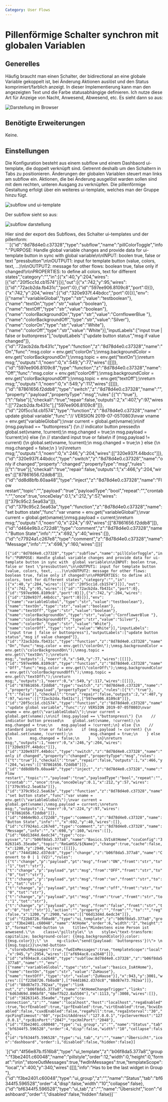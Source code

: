 ```yaml
---
Category: User Flows
---
```


# Pillenförmige Schalter synchron mit globalen Variablen

## Generelles
Häufig braucht man einen Schalter, der bidirectional an eine globale Variable gekoppelt ist, bei Änderung Aktionen auslöst und den Status komprimiert/farblich anzeigt. In dieser Implementierung kann man den angezeigten Text und die Farbe statusabhängige definieren. Ich nutze diese Art für Anzeige von Nacht, Anwesend, Abwesend, etc. Es sieht dann so aus: 

![Darstellung im Browser](https://user-images.githubusercontent.com/17273119/60909649-11853680-a27f-11e9-9105-a00fd1fa5adc.png)

## Benötigte Erweiterungen
Keine.

## Einstellungen
Die Konfiguration besteht aus einem subflow und einem Dashbaord ui-template, die doppelt verknüpft sind. Getrennt deshalb um den Schaltern in Tabs zu positionieren. Änderungen der globalen Variablen steuert man links am subflow ein. Aktionen, die bei Änderung ausgelöst warden sollen sind mit dem rechten, unteren Ausgang zu verknüpfen. 
Die pillenförmige Gestaltung erfolgt über ein weiteres ui-template, welches man der Gruppe hinzu fügt.

![subflow und ui-template](https://user-images.githubusercontent.com/17273119/60909856-98d2aa00-a27f-11e9-941b-ce520d7bf03f.png)

Der subflow sieht so aus: 

![subflow darstellung](https://user-images.githubusercontent.com/17273119/60910199-62495f00-a280-11e9-9094-6190977925c6.png)

Hier sind der export des Subflows, des Schalter ui-templates und der pillenform: 
```[{"id":"8d78d4e0.c37328","type":"subflow","name":"pillColorToggle","info":"PURPOSE: Handle global variable changes and provide data for ui-template button in sync with  global variable\n\nINPUT: boolen true, false or text \"pressbutton\"\n\nOUTPUT1: input for template button (value, colors, text, ...)\n\nOUTPUT2: message for other flows: boolean true, false only if changed!\n\nPROPERTIES: to define all colors, text for different states","category":"","in":[{"x":40,"y":204,"wires":[{"id":"20f5cc1d.cb1574"}]}],"out":[{"x":742,"y":95,"wires":[{"id":"72acb2da.fb431c","port":0},{"id":"597ee906.8109c8","port":0}]},{"x":742,"y":204,"wires":[{"id":"320e937f.44bdcc","port":0}]}],"env":[{"name":"variableGlobal","type":"str","value":"testboolean"},{"name":"textOn","type":"str","value":"boolean"},{"name":"textOff","type":"str","value":"boolean"},{"name":"colorBackgroundOn","type":"str","value":"CornflowerBlue "},{"name":"colorBackgroundOff","type":"str","value":"Silver"},{"name":"colorOn","type":"str","value":"White"},{"name":"colorOff","type":"str","value":"White"}],"inputLabels":["input true | false or buttonpress"],"outputLabels":["update button status","msg if value changed"]},{"id":"72acb2da.fb431c","type":"function","z":"8d78d4e0.c37328","name":"On","func":"msg.color = env.get(\"colorOn\");\nmsg.backgroundColor = env.get(\"colorBackgroundOn\");\nmsg.topic = env.get(\"textOn\");\nreturn msg;","outputs":1,"noerr":0,"x":549,"y":77,"wires":[[]]},{"id":"597ee906.8109c8","type":"function","z":"8d78d4e0.c37328","name":"Off","func":"msg.color = env.get(\"colorOff\");\nmsg.backgroundColor = env.get(\"colorBackgroundOff\");\nmsg.topic = env.get(\"textOff\");\nreturn msg;","outputs":1,"noerr":0,"x":549,"y":117,"wires":[[]]},{"id":"87861656.f2ddb8","type":"switch","z":"8d78d4e0.c37328","name":"","property":"payload","propertyType":"msg","rules":[{"t":"true"},{"t":"false"}],"checkall":"true","repair":false,"outputs":2,"x":407,"y":97,"wires":[["72acb2da.fb431c"],["597ee906.8109c8"]]},{"id":"20f5cc1d.cb1574","type":"function","z":"8d78d4e0.c37328","name":"update global variable","func":"// VERSION 2019-07-05T0803\nvar vname = env.get(\"variableGlobal\");\nvar current = global.get(vname);\n\nif (msg.payload == \"buttonpress\") {\n    // indicator button pressed\n    global.set(vname, !current);\n    msg.changed = true;\n    msg.payload = !current;\n} else {\n    // standard input true or false\n    if (msg.payload != current) {\n        global.set(vname, !current);\n        msg.changed = true;\n    } else {\n        msg.changed = false;\n    }   \n}\nreturn msg;","outputs":1,"noerr":0,"x":246,"y":204,"wires":[["320e937f.44bdcc"]]},{"id":"320e937f.44bdcc","type":"switch","z":"8d78d4e0.c37328","name":"only if changed","property":"changed","propertyType":"msg","rules":[{"t":"true"}],"checkall":"true","repair":false,"outputs":1,"x":466,"y":204,"wires":[["87861656.f2ddb8"]]},{"id":"dd8d8bfb.60aa48","type":"inject","z":"8d78d4e0.c37328","name":"Flow restart","topic":"","payload":"true","payloadType":"bool","repeat":"","crontab":"","once":true,"onceDelay":0.1,"x":212,"y":57,"wires":[["379c95c2.5ea63a"]]},{"id":"379c95c2.5ea63a","type":"function","z":"8d78d4e0.c37328","name":"set button state","func":"var vname = env.get(\"variableGlobal\");\nvar current = global.get(vname);\nmsg.payload = current;\nreturn msg;","outputs":1,"noerr":0,"x":224,"y":97,"wires":[["87861656.f2ddb8"]]},{"id":"d464e9b3.c722d8","type":"comment","z":"8d78d4e0.c37328","name":"Button State","info":"","x":692,"y":40,"wires":[]},{"id":"c77924a1.c267e8","type":"comment","z":"8d78d4e0.c37328","name":"Message","info":"","x":698,"y":160,"wires":[]}]`

`[{"id":"8d78d4e0.c37328","type":"subflow","name":"pillColorToggle","info":"PURPOSE: Handle global variable changes and provide data for ui-template button in sync with  global variable\n\nINPUT: boolen true, false or text \"pressbutton\"\n\nOUTPUT1: input for template button (value, colors, text, ...)\n\nOUTPUT2: message for other flows: boolean true, false only if changed!\n\nPROPERTIES: to define all colors, text for different states","category":"","in":[{"x":40,"y":204,"wires":[{"id":"20f5cc1d.cb1574"}]}],"out":[{"x":742,"y":95,"wires":[{"id":"72acb2da.fb431c","port":0},{"id":"597ee906.8109c8","port":0}]},{"x":742,"y":204,"wires":[{"id":"320e937f.44bdcc","port":0}]}],"env":[{"name":"variableGlobal","type":"str","value":"testboolean"},{"name":"textOn","type":"str","value":"boolean"},{"name":"textOff","type":"str","value":"boolean"},{"name":"colorBackgroundOn","type":"str","value":"CornflowerBlue "},{"name":"colorBackgroundOff","type":"str","value":"Silver"},{"name":"colorOn","type":"str","value":"White"},{"name":"colorOff","type":"str","value":"White"}],"inputLabels":["input true | false or buttonpress"],"outputLabels":["update button status","msg if value changed"]},{"id":"72acb2da.fb431c","type":"function","z":"8d78d4e0.c37328","name":"On","func":"msg.color = env.get(\"colorOn\");\nmsg.backgroundColor = env.get(\"colorBackgroundOn\");\nmsg.topic = env.get(\"textOn\");\nreturn msg;","outputs":1,"noerr":0,"x":549,"y":77,"wires":[[]]},{"id":"597ee906.8109c8","type":"function","z":"8d78d4e0.c37328","name":"Off","func":"msg.color = env.get(\"colorOff\");\nmsg.backgroundColor = env.get(\"colorBackgroundOff\");\nmsg.topic = env.get(\"textOff\");\nreturn msg;","outputs":1,"noerr":0,"x":549,"y":117,"wires":[[]]},{"id":"87861656.f2ddb8","type":"switch","z":"8d78d4e0.c37328","name":"","property":"payload","propertyType":"msg","rules":[{"t":"true"},{"t":"false"}],"checkall":"true","repair":false,"outputs":2,"x":407,"y":97,"wires":[["72acb2da.fb431c"],["597ee906.8109c8"]]},{"id":"20f5cc1d.cb1574","type":"function","z":"8d78d4e0.c37328","name":"update global variable","func":"// VERSION 2019-07-05T0803\nvar vname = env.get(\"variableGlobal\");\nvar current = global.get(vname);\n\nif (msg.payload == \"buttonpress\") {\n    // indicator button pressed\n    global.set(vname, !current);\n    msg.changed = true;\n    msg.payload = !current;\n} else {\n    // standard input true or false\n    if (msg.payload != current) {\n        global.set(vname, !current);\n        msg.changed = true;\n    } else {\n        msg.changed = false;\n    }   \n}\nreturn msg;","outputs":1,"noerr":0,"x":246,"y":204,"wires":[["320e937f.44bdcc"]]},{"id":"320e937f.44bdcc","type":"switch","z":"8d78d4e0.c37328","name":"only if changed","property":"changed","propertyType":"msg","rules":[{"t":"true"}],"checkall":"true","repair":false,"outputs":1,"x":466,"y":204,"wires":[["87861656.f2ddb8"]]},{"id":"dd8d8bfb.60aa48","type":"inject","z":"8d78d4e0.c37328","name":"Flow restart","topic":"","payload":"true","payloadType":"bool","repeat":"","crontab":"","once":true,"onceDelay":0.1,"x":212,"y":57,"wires":[["379c95c2.5ea63a"]]},{"id":"379c95c2.5ea63a","type":"function","z":"8d78d4e0.c37328","name":"set button state","func":"var vname = env.get(\"variableGlobal\");\nvar current = global.get(vname);\nmsg.payload = current;\nreturn msg;","outputs":1,"noerr":0,"x":224,"y":97,"wires":[["87861656.f2ddb8"]]},{"id":"d464e9b3.c722d8","type":"comment","z":"8d78d4e0.c37328","name":"Button State","info":"","x":692,"y":40,"wires":[]},{"id":"c77924a1.c267e8","type":"comment","z":"8d78d4e0.c37328","name":"Message","info":"","x":698,"y":160,"wires":[]},{"id":"66d13d4d.6edc34","type":"ccu-sysvar","z":"b06f8da5.377a8","name":"Basics.SVIsAtHome","ccuConfig":"38263145.35ea0e","topic":"ReGaHSS/${Name}","change":true,"cache":false,"x":1200,"y":2940,"wires":[[]]},{"id":"744d1862.d37dc8","type":"change","z":"b06f8da5.377a8","name":"Convert to 0 | 1 (V2)","rules":[{"t":"change","p":"payload","pt":"msg","from":"ON","fromt":"str","to":"1","tot":"str"},{"t":"change","p":"payload","pt":"msg","from":"OFF","fromt":"str","to":"0","tot":"str"},{"t":"change","p":"payload","pt":"msg","from":"on","fromt":"str","to":"1","tot":"str"},{"t":"change","p":"payload","pt":"msg","from":"off","fromt":"str","to":"0","tot":"str"},{"t":"change","p":"payload","pt":"msg","from":"true","fromt":"str","to":"1","tot":"str"},{"t":"change","p":"payload","pt":"msg","from":"false","fromt":"str","to":"0","tot":"str"}],"action":"","property":"","from":"","to":"","reg":false,"x":1200,"y":2900,"wires":[["66d13d4d.6edc34"]]},{"id":"f22b8726.fb0ad8","type":"ui_template","z":"b06f8da5.377a8","group":"f3be2401.c60048","name":"AtHome","order":6,"width":"2","height":"1","format":"<md-button \n    title=\"Mindestens eine Person ist anwesend.\"\n    class=\"pillstyle\" \n    style=\"text-transform: capitalize; background-color: {{msg.backgroundColor}};color: {{msg.color}};\" \n    ng-click=\"send({payload: 'buttonpress'})\"> \n    {{msg.topic}}\n</md-button> ","storeOutMessages":true,"fwdInMessages":true,"templateScope":"local","x":945,"y":2954,"wires":[["af694ac8.ca2648"]]},{"id":"af694ac8.ca2648","type":"subflow:8d78d4e0.c37328","z":"b06f8da5.377a8","name":"","env":[{"name":"variableGlobal","type":"str","value":"basics_IsAtHome"},{"name":"textOn","type":"str","value":"ZuHause"},{"name":"textOff","type":"str","value":"ZuHause"}],"x":943,"y":3001,"wires":[["f22b8726.fb0ad8"],["744d1862.d37dc8","88d87e73.792aa"]]},{"id":"88d87e73.792aa","type":"link out","z":"b06f8da5.377a8","name":"AtHomeChangeTrigger","links":["6d63d69d.896bf8","68ef7b22.8a5504"],"x":1113,"y":3008,"wires":[]},{"id":"38263145.35ea0e","type":"ccu-connection","z":"","name":"localhost","host":"localhost","regaEnabled":true,"bcrfEnabled":true,"iprfEnabled":true,"virtEnabled":true,"bcwiEnabled":false,"cuxdEnabled":false,"regaPoll":true,"regaInterval":"30","rpcPingTimeout":"60","rpcInitAddress":"127.0.0.1","rpcServerHost":"127.0.0.1","rpcBinPort":"2047","rpcXmlPort":"2048"},{"id":"f3be2401.c60048","type":"ui_group","z":"","name":"Status","tab":"bf6344f5.596528","order":4,"disp":false,"width":"10","collapse":false},{"id":"bf6344f5.596528","type":"ui_tab","z":"","name":"Übersicht","icon":"dashboard","order":1,"disabled":false,"hidden":false}]`

`[{"id":"4f56e87b.f516b8","type":"ui_template","z":"b06f8da5.377a8","group":"f3be2401.c60048","name":"pillstyle","order":12,"width":0,"height":0,"format":"<style>\n .pillstyle {\n     border-radius: 20px 20px 20px 20px;\n     height: 100%;\n     padding: 0;\n     margin: 0;\n }\n</style>\n\n","storeOutMessages":true,"fwdInMessages":true,"templateScope":"local","x":400,"y":340,"wires":[[]],"info":"Has to be the last widget in Group "},{"id":"f3be2401.c60048","type":"ui_group","z":"","name":"Status","tab":"bf6344f5.596528","order":4,"disp":false,"width":"10","collapse":false},{"id":"bf6344f5.596528","type":"ui_tab","z":"","name":"Übersicht","icon":"dashboard","order":1,"disabled":false,"hidden":false}]```
